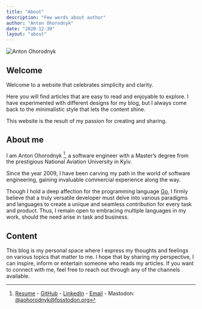 ```yaml
---
title: "About"
description: "Few words about author"
author: "Anton Ohorodnyk"
date: "2020-12-30"
layout: "about"
---
```

![Anton Ohorodnyk](/img/logo.jpg)

## Welcome

Welcome to a website that celebrates simplicity and clarity.

Here you will find articles that are easy to read and enjoyable to explore. I have experimented with different designs for my blog, but I always come back to the minimalistic style that lets the content shine.

This website is the result of my passion for creating and sharing.

## About me

I am Anton Ohorodnyk [^contacts], a software engineer with a Master’s degree from the prestigious National Aviation University in Kyiv.

Since the year 2009, I have been carving my path in the world of software engineering, gaining invaluable commercial experience along the way.

Though I hold a deep affection for the programming language [Go](https://go.dev/), I firmly believe that a truly versatile developer must delve into various paradigms and languages to create a unique and seamless contribution for every task and product. Thus, I remain open to embracing multiple languages in my work, should the need arise in task and business.

## Content

This blog is my personal space where I express my thoughts and feelings on various topics that matter to me. I hope that by sharing my perspective, I can inspire, inform or entertain someone who reads my articles. If you want to connect with me, feel free to reach out through any of the channels available.

[^contacts]: [Resume](/Anton%20Ohorodnyk.pdf) - [GitHub](https://github.com/aohorodnyk) - [LinkedIn](https://www.linkedin.com/in/aohorodnyk) - [Email](mailto:me@aohorodnyk.com) - Mastodon: [@aohorodnyk@fosstodon.org](https://fosstodon.org/@aohorodnyk)
